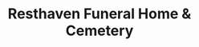 ---
title: "Resthaven Funeral Home & Cemetery"
url: /lubbock/resthaven-funeral-home-and-cemetery/
shop: funeral directors
---